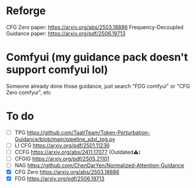 # Reforge
CFG Zero paper: https://arxiv.org/abs/2503.18886
Frequency-Decoupled Guidance paper: https://arxiv.org/pdf/2506.19713

# Comfyui (my guidance pack doesn't support comfyui lol)
Someone already done those guidance, just search "FDG comfyui" or "CFG Zero comfyui", etc


# To do
- [ ] TPG https://github.com/TaatiTeam/Token-Perturbation-Guidance/blob/main/pipeline_sdxl_tpg.py
- [ ] LI CFG https://arxiv.org/pdf/2501.11236
- [ ] CCFG https://arxiv.org/abs/2411.17077 (Outdated⚠️)
- [ ] CFGIG https://arxiv.org/pdf/2505.21101
- [ ] NAG https://github.com/ChenDarYen/Normalized-Attention-Guidance
- [x] CFG Zero https://arxiv.org/abs/2503.18886
- [x] FDG https://arxiv.org/pdf/2506.19713
